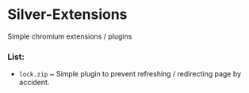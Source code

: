 # Silver-Extensions
Simple chromium extensions / plugins

### List:
- `lock.zip` ~ Simple plugin to prevent refreshing / redirecting page by accident.

